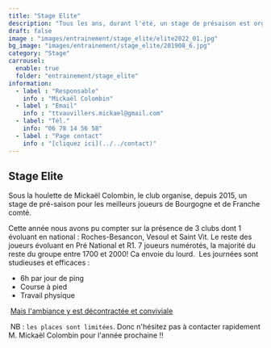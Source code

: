 ```yaml
---
title: "Stage Elite"
description: "Tous les ans, durant l'été, un stage de présaison est organisé pour les meilleurs joueurs de la région Bourgogne/Franche-Comté."
draft: false
image : "images/entrainement/stage_elite/elite2022_01.jpg"
bg_image: "images/entrainement/stage_elite/201908_6.jpg"
category: "Stage"
carrousel:
  enable: true
  folder: "entrainement/stage_elite"
information:
  - label : "Responsable"
    info : "Mickaël Colombin"
  - label : "Email"
    info : "ttvauvillers.mickael@gmail.com"
  - label: "Tél."
    info: "06 78 14 56 58"
  - label : "Page contact"
    info : "[cliquez ici](../../contact)"
---
```


## Stage Elite

Sous la houlette de Mickaël Colombin, le club organise, depuis 2015, un stage de pré-saison pour les meilleurs joueurs de Bourgogne et de Franche comté.


Cette année nous avons pu compter sur la présence de 3 clubs dont 1 évoluant en national :
 Roches-Besancon, Vesoul et Saint Vit.
Le reste des joueurs évoluant en Pré National et R1. 
7 joueurs numérotés, la majorité du reste du groupe entre 1700 et 2000!
Ca envoie du lourd.
​
Les journées sont studieuses et efficaces :
- 6h par jour de ping
- Course à pied
- Travail physique

​​
[Mais l'ambiance y est décontractée et conviviale](/blog/stageelite2022/)

​
NB : <i class="ion-alert-circled"></i> `les places sont limitées`. Donc n'hésitez pas à contacter rapidement M. Mickaël Colombin pour l'année prochaine !!